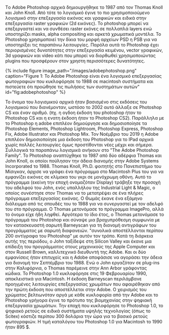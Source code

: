 Tο Adobe Photoshop αρχικά δημιουργήθηκε το 1987 από τον Thomas Knoll και John Knoll. Από τότε το λογισμικό έγινε το πιο χρησιμοποιούμενο λογισμικό στην επεξεργασία εικόνας και γραφικών και ειδικά στην επεξεργασία raster γραφικών (2d εικόνες). Το photoshop μπορεί να επεξεργαστεί και να συνθέσει raster εκόνες σε πολλαπλά layers ενώ υποστηρίζει masks, alpha compositing και αρκετά χρωματικά μοντέλα. Το Photoshop χρησιμοποιεί την δίκια του μορφή αρχείων PSD η PSB για να υποστηρίξει τις παραπάνω λειτουργίες. Παρόλα αυτά το Photoshop έχει περιορισμένες δυνατότητες στην επεξεργασία κειμένου, vector γραφικών, 3d γραφικών και video κάτι που μπορεί να διορθωθεί χρησιμοποιώντας plugins που προσφέρουν στον χρηστη περισσότερες δυνατότητες. 

{% include figure image_path="/images/adobephotoshop.png" caption="Figure 1: Το Adobe Photoshop είναι ένα λογισμικό επεξεργασίας φωτογραφιών που κυκλοφόρησε το 1988 σε macintosh συστήματα και πιστεύετε ότι προώθησε τις πωλήσεις των συστημάτων αυτών" id="fig:adobephotoshop" %}

Το όνομα του λογισμικού αρχικά ήταν βασισμένο στις εκδόσεις του λογισμικού που διανέμονταν, ωστόσο το 2002 αυτό άλλαξε σε Photoshop CS και έναν αριθμό. (πχ. η ογδοη έκδοση του photoshop ήταν το Photoshop CS και η ενατη έκδοση ήταν το Photoshop CS2). Παράλληλα με το Photoshop η adobe επιπλέον δημιούργησε και δημοσιοποίησε τα Photoshop Elements, Photoshop Lightroom, Photoshop Express, Photoshop Fix, Adobe Illustrator και Photoshop Mix. Τον Νοέμβριο του 2019 η Adobe επιπλέον δημοσιοποίησε μια έκδοση του Photoshop για το IPad αρχικά χωρίς πολλές λειτουργίες όμως προστίθονται νέες μέχρι και σήμερα. Συλλογικά τα παραπάνω λογισμικά ανήκουν στο "The Adobe Photoshop Family". Το Photoshop αναπτύχθηκε το 1987 από δύο αδέρφια Thomas και John Knoll, οι οποίοι πούλησαν την άδεια διανομής στην Adobe Systems Incorporated το 1988. Thomas Knoll, Ph.D. φοιτητής στο Πανεπιστήμιο του Μίσιγκαν, άρχισε να γράφει ένα πρόγραμμα στο Macintosh Plus του για να εμφανίζει εικόνες σε κλίμακα του γκρι σε μονόχρωμη οθόνη. Αυτό το πρόγραμμα (εκείνη την εποχή ονομαζόταν Display) τράβηξε την προσοχή του αδελφού του John, ενός υπαλλήλου της Industrial Light & Magic, ο οποίος συνέστησε στον Thomas να το μετατρέψει σε ένα πλήρες πρόγραμμα επεξεργασίας εικόνας. Ο Θωμάς έκανε ένα εξάμηνο διάλειμμα από τις σπουδές του το 1988 για να συνεργαστεί με τον αδελφό του στο πρόγραμμα. Ο Thomas μετονόμασε το πρόγραμμα ImagePro, αλλά το όνομα είχε ήδη ληφθεί. Αργότερα το ίδιο έτος, ο Thomas μετονόμασε το πρόγραμμά του Photoshop και σύναψε μια βραχυπρόθεσμη συμφωνία με τον κατασκευαστή σαρωτή Barneyscan για τη διανομή αντιγράφων του προγράμματος με σαρωτή διαφανειών. "συνολικά αποστέλλονται περίπου 200 αντίγραφα του Photoshop" με αυτόν τον τρόπο. Κατά τη διάρκεια αυτής της περιόδου, ο John ταξίδεψε στη Silicon Valley και έκανε μια επίδειξη του προγράμματος στους μηχανικούς της Apple Computer και στον Russell Brown, καλλιτεχνικό διευθυντή της Adobe. Και οι δύο εμφανίσεις ήταν επιτυχείς και η Adobe αποφάσισε να αγοράσει την άδεια για διανομή τον Σεπτέμβριο του 1988. Ενώ ο John εργαζόταν σε plug-ins στην Καλιφόρνια, ο Thomas παρέμεινε στην Ann Arbor γράφοντας κώδικα. Το Photoshop 1.0 κυκλοφόρησε στις 19 Φεβρουαρίου 1990, αποκλειστικά για Macintosh. Η έκδοση Barneyscan περιλάμβανε προηγμένες λειτουργίες επεξεργασίας χρωμάτων που αφαιρέθηκαν από την πρώτη έκδοση που αποστέλλεται στην Adobe. Ο χειρισμός του χρώματος βελτιωνόταν αργά με κάθε κυκλοφορία από την Adobe και το Photoshop γρήγορα έγινε το πρότυπο της βιομηχανίας στην ψηφιακή επεξεργασία χρωμάτων. Την εποχή που κυκλοφόρησε το Photoshop 1.0, το ψηφιακό ρετούς σε ειδικά συστήματα υψηλής τεχνολογίας (όπως το Scitex) κόστιζε περίπου 300 δολάρια την ώρα για το βασικό ρετούς φωτογραφιών. Η τιμή καταλόγου του Photoshop 1.0 για Macintosh το 1990 ήταν 895 $.
